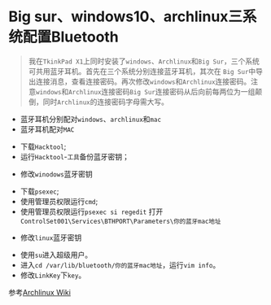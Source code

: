 # Big sur、windows10、archlinux三系统配置Bluetooth

> 我在`TkinkPad X1`上同时安装了`windows`、`Archlinux`和`Big Sur`，三个系统可共用蓝牙耳机。首先在三个系统分别连接蓝牙耳机，其次在 `Big Sur`中导出连接消息，查看连接密码。再次修改`windows`和`Archlinux`连接密码。注意`windows`和`Archlinux`连接密码`Big Sur`连接密码从后向前每两位为一组颠倒，同时`Archlinux`的连接密码字母需大写。
- 蓝牙耳机分别配对`windows`、`archlinux`和`mac`
- 蓝牙耳机配对`MAC`
* 下载`Hacktool`;
* 运行`Hacktool`-`工具`备份蓝牙密钥； 
- 修改`winodows`蓝牙密钥
* 下载`psexec`;
* 使用管理员权限运行`cmd`;
* 使用管理员权限运行`psexec si regedit`
打开`ControlSet001\Services\BTHPORT\Parameters\你的蓝牙mac地址`
- 修改`linux`蓝牙密钥
* 使用`su`进入超级用户。
* 进入`cd /var/lib/bluetooth/你的蓝牙mac地址`，运行`vim info`。
* 修改`LinkKey`下`key`。 

参考[Archlinux Wiki](https://wiki.archlinux.org/index.php/Bluetooth)

